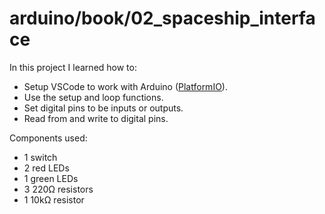 # arduino/book/02_spaceship_interface

In this project I learned how to:
- Setup VSCode to work with Arduino ([PlatformIO](https://marketplace.visualstudio.com/items?itemName=platformio.platformio-ide)).
- Use the setup and loop functions.
- Set digital pins to be inputs or outputs.
- Read from and write to digital pins.

Components used:
- 1 switch
- 2 red LEDs
- 1 green LEDs
- 3 220Ω resistors
- 1 10kΩ resistor
